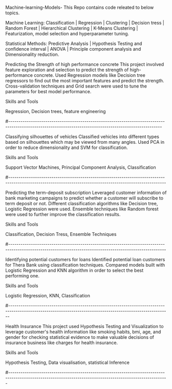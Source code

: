 
Machine-learning-Models-
This Repo contains code releated to below topics.

Machine Learning: Classification | Regression | Clustering | Decision tress | Random Forest | Hierarchical Clustering | K-Means Clustering | Featurization, model selection and hyperparameter tuning.

Statistical Methods: Predictive Analysis | Hypothesis Testing and confidence interval | ANOVA | Principle component analysis and Dimensionality reduction.

Predicting the Strength of high performance concrete
This project involved feature exploration and selection to predict the strength of high-performance concrete. Used Regression models like Decision tree regressors to find out the most important features and predict the strength. Cross-validation techniques and Grid search were used to tune the parameters for best model performance.

Skills and Tools

Regression, Decision trees, feature engineering

#--------------------------------------------------------------------------------------------------------------------------------------------------------

Classifying silhouettes of vehicles
Classified vehicles into different types based on silhouettes which may be viewed from many angles. Used PCA in order to reduce dimensionality and SVM for classification.

Skills and Tools

Support Vector Machines, Principal Component Analysis, Classification

#----------------------------------------------------------------------------------------------------------------------------------------------------------

Predicting the term-deposit subscription
Leveraged customer information of bank marketing campaigns to predict whether a customer will subscribe to term deposit or not. Different classification algorithms like Decision tree, Logistic Regression were used. Ensemble techniques like Random forest were used to further improve the classification results.

Skills and Tools

Classification, Decision Tress, Ensemble Techniques

#----------------------------------------------------------------------------------------------------------------------------------------------------------

Identifying potential customers for loans
Identified potential loan customers for Thera Bank using classification techniques. Compared models built with Logistic Regression and KNN algorithm in order to select the best performing one.

Skills and Tools

Logistic Regression, KNN, Classification

#------------------------------------------------------------------------------------------------------------------------------------------------------------

Health Insurance
This project used Hypothesis Testing and Visualization to leverage customer's health information like smoking habits, bmi, age, and gender for checking statistical evidence to make valuable decisions of insurance business like charges for health insurance.

Skills and Tools

Hypothesis Testing, Data visualisation, statistical Inference

#-----------------------------------------------------------------------------------------------------------------------------------------------------------
